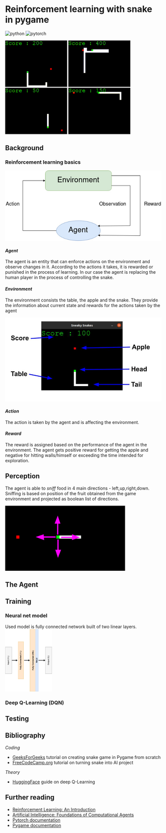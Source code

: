 # Reinforcement learning with snake in pygame
![python](https://img.shields.io/badge/Python-FFD43B?style=for-the-badge&logo=python&logoColor=blue)
![pytorch](https://img.shields.io/badge/PyTorch-EE4C2C?style=for-the-badge&logo=pytorch&logoColor=white)

![snake1](./src/docs/snake1_small.gif)
![snake1](./src/docs/snake2_small.gif)
![snake1](./src/docs/snake3_small.gif)
![snake1](./src/docs/snake4_small.gif)

## Background
### Reinforcement learning basics

![diagram](./src/docs/reinforcement.jpg)

#### _Agent_
The agent is an entity that can enforce actions on the environment 
and observe changes in it. According to the actions it takes, it is 
rewarded or punished in the process of learning. In our case the agent is 
replacing the human player in the process of controlling the snake.
#### _Environment_
The environment consists the table, the apple and the snake. 
They provide the information about current state and rewards for the actions
taken by the agent

![table](./src/docs/snake_diagram.jpg)

#### _Action_
The action is taken by the agent and is affecting the environment. 
#### _Reward_
The reward is assigned based on the performance of the agent in the environment. 
The agent gets positive reward for getting the apple and negative for hitting walls/himself
or exceeding the time intended for exploration.

## Perception

The agent is able to _sniff_ food in 4 main directions - left,up,right,down.
Sniffing is based on position of the fruit obtained from the game environment and
projected as boolean list of directions.

![perception](./src/docs/perception.png)



## The Agent

## Training

### Neural net model

Used model is fully connected network built of two linear layers.<br>
<img src="./src/docs/LinearNet.png" height="200">

### Deep Q-Learning (DQN)


## Testing



## Bibliography

_Coding_
- [GeeksForGeeks](https://www.geeksforgeeks.org/snake-game-in-python-using-pygame-module/) tutorial on creating snake game in Pygame from scratch
- [FreeCodeCamp.org](https://www.youtube.com/watch?v=L8ypSXwyBds) tutorial on turning snake into AI project

_Theory_
- [HuggingFace](https://huggingface.co/deep-rl-course/unit3/deep-q-network?fw=pt) guide on deep Q-Learning

## Further reading
- [Reinforcement Learning: An Introduction](http://incompleteideas.net/book/the-book.html)
- [Artificial Intelligence: Foundations of Computational Agents](http://www.cambridge.org/9781107195394)
- [Pytorch documentation](https://pytorch.org/docs/stable/index.html)
- [Pygame documentation](https://www.pygame.org/docs/)